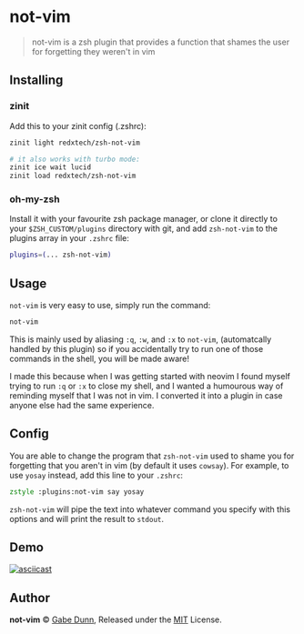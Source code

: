 # not-vim
> not-vim is a zsh plugin that provides a function that shames the user for forgetting they weren't in vim

## Installing

### zinit
Add this to your zinit config (.zshrc):
```zsh
zinit light redxtech/zsh-not-vim

# it also works with turbo mode:
zinit ice wait lucid
zinit load redxtech/zsh-not-vim
```

### oh-my-zsh
Install it with your favourite zsh package manager, or clone it directly to your
`$ZSH_CUSTOM/plugins` directory with git, and add `zsh-not-vim` to the plugins
array in your `.zshrc` file:

```zsh
plugins=(... zsh-not-vim)
```

## Usage
`not-vim` is very easy to use, simply run the command:

```zsh
not-vim
```

This is mainly used by aliasing `:q`, `:w`, and `:x` to `not-vim`, (automatcally
handled by this plugin) so if you accidentally try to run one of those commands
in the shell, you will be made aware!

I made this because when I was getting started with neovim I found myself
trying to run `:q` or `:x` to close my shell, and I wanted a humourous way
of reminding myself that I was not in vim. I converted it into a plugin
in case anyone else had the same experience.

## Config
You are able to change the program that `zsh-not-vim` used to shame you for
forgetting that you aren't in vim (by default it uses `cowsay`).
For example, to use `yosay` instead, add this line to your `.zshrc`:

```zsh
zstyle :plugins:not-vim say yosay
```

`zsh-not-vim` will pipe the text into whatever command you specify with this
options and will print the result to `stdout`.

## Demo
[![asciicast](https://asciinema.org/a/VkZ4yj30UPliySj4CH5hJWZI5.svg)](https://asciinema.org/a/VkZ4yj30UPliySj4CH5hJWZI5)

## Author
**not-vim** © [Gabe Dunn](https://github.com/redxtech), Released under the [MIT](./license.md) License.

